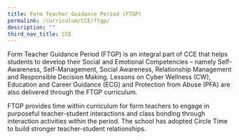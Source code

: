 ```yaml
---
title: Form Teacher Guidance Period (FTGP)
permalink: /curriculum/CCE/ftgp/
description: ""
third_nav_title: CCE
---
```


Form Teacher Guidance Period (FTGP) is an integral part of CCE that helps students to develop their Social and Emotional Competencies – namely Self-Awareness, Self-Management, Social Awareness, Relationship Management and Responsible Decision Making. Lessons on Cyber Wellness (CW), Education and Career Guidance (ECG) and Protection from Abuse (PFA) are also delivered through the FTGP curriculum.

FTGP provides time within curriculum for form teachers to engage in purposeful teacher-student interactions and class bonding through interaction activities within the period. The school has adopted Circle Time to build stronger teacher-student relationships.